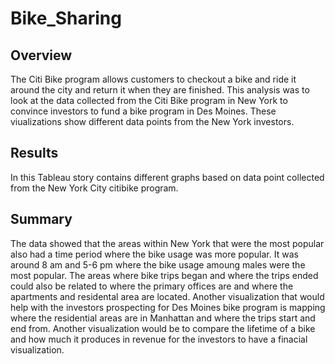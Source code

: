 # Bike_Sharing


## Overview
The Citi Bike program allows customers to checkout a bike and ride it around the city and return it when they are finished. This analysis was to look at the data collected from the Citi Bike program in New York to convince investors to fund a bike program in Des Moines. These viualizations show different data points from the New York investors.


## Results
In this Tableau story contains different graphs based on data point collected from the New York City citibike program.




## Summary 

The data showed that the areas within New York that were the most popular also had a time period where the bike usage was more popular. It was around 8 am and 5-6 pm where the bike usage amoung males were the most popular. The areas where bike trips began and where the trips ended could also be related to where the primary offices are and where the apartments and residental area are located. Another visualization that would help with the investors prospecting for Des Moines bike program is mapping where the residential areas are in Manhattan and where the trips start and end from. Another visualization would be to compare the lifetime of a bike and how much it produces in revenue for the investors to have a finacial visualization. 
